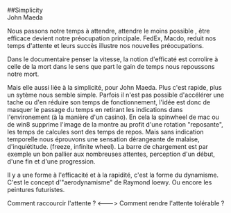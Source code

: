 ##Simplicity  
John Maeda

Nous passons notre temps à attendre, attendre le moins possible , être efficace devient notre préocupation principale.
FedEx, Macdo, reduit nos temps d'attente et leurs succès illustre nos nouvelles préocupations. 

Dans le documentaire penser la vitesse, la notion d'efficaté est corrolire à celle de la mort dans le sens que part le gain de temps nous repoussons notre mort. 

Mais elle aussi liée à la simplicité, pour John Maeda. Plus c'est rapide, plus un sytème nous semble simple. Parfois il n'est pas possible d'accélérer une tache ou d'en réduire son temps de fonctionnement, l'idée est donc de masquer le passage du temps en retirant les indications dans l'environement (à la manière d'un casino). En cela la spinwheel de mac ou de win8 supprime l'image de la montre au profit d'une rotation "reposante", les temps de calcules sont des temps de repos.
Mais sans indication temporelle nous éprouvons une sensation dérangeante de malaise, d'inquiétitude. (freeze, infinite wheel). 
La barre de chargement est par exemple un bon pallier aux nombreuses attentes, perception d'un début, d'une fin et d'une progression.

Il y a une forme à l'efficacité et à la rapidité, c'est la forme du dynamisme. C'est le concept d'"aerodynamisme" de Raymond loewy. Ou encore les peintures futuristes.

Comment raccourcir l'attente ? <---> Comment rendre l'attente tolérable ? 

